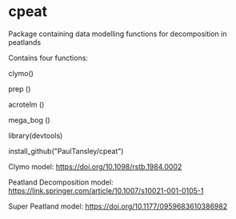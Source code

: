 # cpeat
Package containing data modelling functions for decomposition in peatlands

Contains four functions: 

clymo() 

prep ()

acrotelm () 

mega_bog () 

library(devtools)

install_github("PaulTansley/cpeat")

Clymo model: https://doi.org/10.1098/rstb.1984.0002

Peatland Decomposition model: https://link.springer.com/article/10.1007/s10021-001-0105-1

Super Peatland model: https://doi.org/10.1177/0959683610386982
